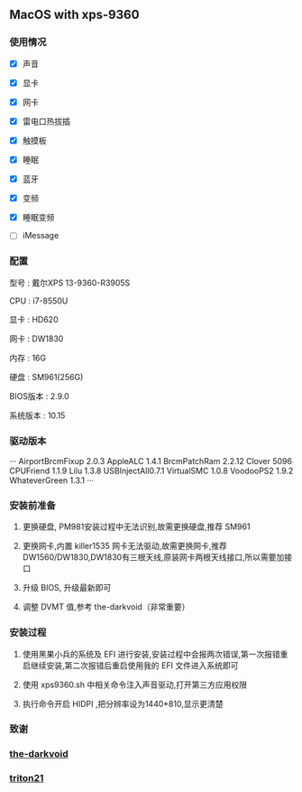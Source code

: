 ## MacOS with xps-9360

### 使用情况

- [x] 声音
- [x] 显卡
- [x] 网卡
- [x] 雷电口热拔插
- [x] 触摸板
- [x] 睡眠
- [x] 蓝牙
- [x] 变频
- [x] 睡眠变频
- [ ] iMessage


### 配置

型号 : 戴尔XPS 13-9360-R3905S

CPU : i7-8550U

显卡 : HD620

网卡 : DW1830

内存 : 16G

硬盘 : SM961(256G)

BIOS版本 : 2.9.0

系统版本 : 10.15

### 驱动版本
···
	AirportBrcmFixup 2.0.3
	AppleALC 1.4.1
	BrcmPatchRam 2.2.12
	Clover 5096
	CPUFriend 1.1.9
	Lilu 1.3.8
	USBInjectAll0.7.1
	VirtualSMC 1.0.8
	VoodooPS2 1.9.2
	WhateverGreen 1.3.1
···

### 安装前准备

1. 更换硬盘, PM981安装过程中无法识别,故需更换硬盘,推荐 SM961

2. 更换网卡,内置 killer1535 网卡无法驱动,故需更换网卡,推荐 DW1560/DW1830,DW1830有三根天线,原装网卡两根天线接口,所以需要加接口

3. 升级 BIOS, 升级最新即可

4. 调整 DVMT 值,参考 the-darkvoid（非常重要）

### 安装过程

1. 使用黑果小兵的系统及 EFI 进行安装,安装过程中会报两次错误,第一次报错重启继续安装,第二次报错后重启使用我的 EFI 文件进入系统即可

2. 使用 xps9360.sh 中相关命令注入声音驱动,打开第三方应用权限

3. 执行命令开启 HIDPI ,把分辨率设为1440*810,显示更清楚

### 致谢

### [the-darkvoid](https://github.com/the-darkvoid/XPS9360-macOS)

### [triton21](http://bbs.pcbeta.com/forum.php?mod=viewthread&tid=1769152&highlight=hidpi)
